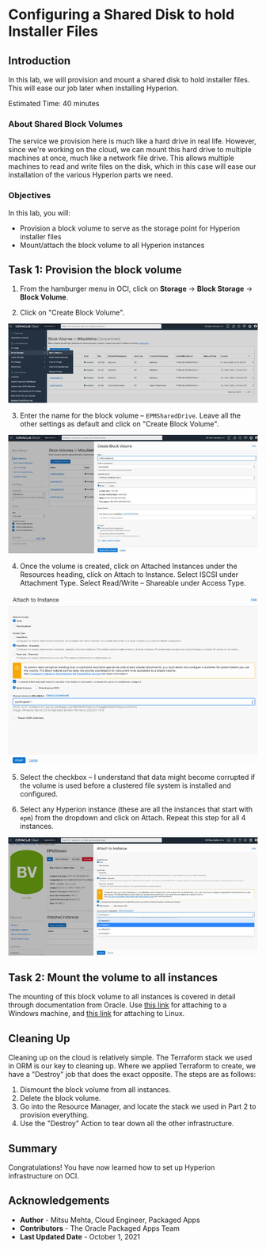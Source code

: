 # Configuring a Shared Disk to hold Installer Files

## Introduction

In this lab, we will provision and mount a shared disk to hold installer files. This will ease our job later when installing Hyperion.

Estimated Time: 40 minutes

### About Shared Block Volumes
The service we provision here is much like a hard drive in real life. However, since we're working on the cloud, we can mount this hard drive to multiple machines at once, much like a network file drive. This allows multiple machines to read and write files on the disk, which in this case will ease our installation of the various Hyperion parts we need.

### Objectives

In this lab, you will:
* Provision a block volume to serve as the storage point for Hyperion installer files
* Mount/attach the block volume to all Hyperion instances

## Task 1: Provision the block volume

1. From the hamburger menu in OCI, click on **Storage** -> **Block Storage** -> **Block Volume**.

2. Click on "Create Block Volume".

![Creating block volume](images/diskconfig1.png)

3. Enter the name for the block volume – `EPMSharedDrive`. Leave all the other settings as default and click on "Create Block Volume".

![Entering parameters for block volume](images/diskconfig2.png)

4. Once the volume is created, click on Attached Instances under the Resources heading, click on Attach to Instance. Select ISCSI under Attachment Type. Select Read/Write – Shareable under Access Type.

![Attaching block volume to an instance](images/diskconfig3.png)

5. Select the checkbox –
I understand that data might become corrupted if the volume is used before a clustered file system is installed and configured.

6. Select any Hyperion instance (these are all the instances that start with `epm`) from the dropdown and click on Attach. Repeat this step for all 4 instances.

![More attaching block volume to instances](images/diskconfig4.png)

## Task 2: Mount the volume to all instances

The mounting of this block volume to all instances is covered in detail through documentation from Oracle. Use [this link](https://docs.oracle.com/en-us/iaas/Content/GSG/Tasks/addingstorageForWindows.htm) for attaching to a Windows machine, and [this link](https://docs.oracle.com/en-us/iaas/Content/GSG/Tasks/addingstorage.htm) for attaching to Linux.

## Cleaning Up

Cleaning up on the cloud is relatively simple. The Terraform stack we used in ORM is our key to cleaning up. Where we applied Terraform to create, we have a "Destroy" job that does the exact opposite. The steps are as follows:

1. Dismount the block volume from all instances.
2. Delete the block volume.
3. Go into the Resource Manager, and locate the stack we used in Part 2 to provision everything.
4. Use the "Destroy" Action to tear down all the other infrastructure.

## Summary

Congratulations! You have now learned how to set up Hyperion infrastructure on OCI.

## Acknowledgements
* **Author** - Mitsu Mehta, Cloud Engineer, Packaged Apps
* **Contributors** - The Oracle Packaged Apps Team
* **Last Updated Date** - October 1, 2021
